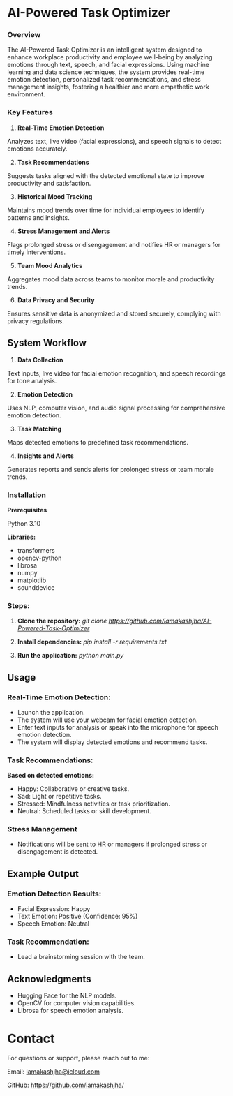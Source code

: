 # AI-Powered Task Optimizer

### Overview
The AI-Powered Task Optimizer is an intelligent system designed to enhance workplace productivity and employee well-being by analyzing emotions through text, speech, and facial expressions. Using machine learning and data science techniques, the system provides real-time emotion detection, personalized task recommendations, and stress management insights, fostering a healthier and more empathetic work environment.

### Key Features
1. **Real-Time Emotion Detection**

Analyzes text, live video (facial expressions), and speech signals to detect        emotions accurately.

2. **Task Recommendations**

Suggests tasks aligned with the detected emotional state to improve productivity and satisfaction.

3. **Historical Mood Tracking**

Maintains mood trends over time for individual employees to identify patterns and insights.

4. **Stress Management and Alerts**

Flags prolonged stress or disengagement and notifies HR or managers for timely interventions.

5. **Team Mood Analytics**

Aggregates mood data across teams to monitor morale and productivity trends.

6. **Data Privacy and Security**

Ensures sensitive data is anonymized and stored securely, complying with privacy regulations.

## System Workflow
1. **Data Collection**

Text inputs, live video for facial emotion recognition, and speech recordings for tone analysis.

2. **Emotion Detection**

Uses NLP, computer vision, and audio signal processing for comprehensive emotion detection.

3. **Task Matching**

Maps detected emotions to predefined task recommendations.

4. **Insights and Alerts**

Generates reports and sends alerts for prolonged stress or team morale trends.

### Installation
**Prerequisites**

Python 3.10

**Libraries:**

* transformers
* opencv-python
* librosa
* numpy
* matplotlib
* sounddevice

### Steps:
1. **Clone the repository:**
*git clone https://github.com/iamakashjha/AI-Powered-Task-Optimizer* 

2. **Install dependencies:**
*pip install -r requirements.txt*

3. **Run the application:**
*python main.py*

## Usage
### Real-Time Emotion Detection:
* Launch the application.
* The system will use your webcam for facial emotion detection.
* Enter text inputs for analysis or speak into the microphone for speech emotion detection.
* The system will display detected emotions and recommend tasks.


### Task Recommendations:
**Based on detected emotions:**
* Happy: Collaborative or creative tasks.
* Sad: Light or repetitive tasks.
* Stressed: Mindfulness activities or task prioritization.
* Neutral: Scheduled tasks or skill development.

### Stress Management
* Notifications will be sent to HR or managers if prolonged stress or disengagement is detected.

## Example Output
### Emotion Detection Results:

* Facial Expression: Happy
* Text Emotion: Positive (Confidence: 95%)
* Speech Emotion: Neutral

### Task Recommendation:

* Lead a brainstorming session with the team.

## Acknowledgments

* Hugging Face for the NLP models.
* OpenCV for computer vision capabilities.
* Librosa for speech emotion analysis.


# Contact

For questions or support, please reach out to me:

Email: iamakashjha@icloud.com

GitHub: https://github.com/iamakashjha/

